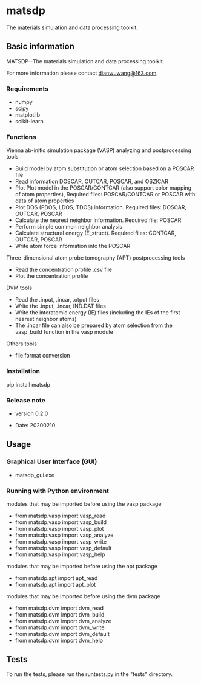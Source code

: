 
# matsdp

The materials simulation and data processing toolkit.

## Basic information

MATSDP--The materials simulation and data processing toolkit.

For more information please contact dianwuwang@163.com.

### Requirements

- numpy
- scipy
- matplotlib
- scikit-learn

### Functions

Vienna ab-initio simulation package (VASP) analyzing and postprocessing tools 

 * Build model by atom substitution or atom selection based on a POSCAR file
 * Read information DOSCAR, OUTCAR, POSCAR, and OSZICAR
 * Plot Plot model in the POSCAR/CONTCAR (also support color mapping of atom properties), Required files: POSCAR/CONTCAR or POSCAR with data of atom properties
 * Plot DOS (PDOS, LDOS, TDOS) information. Required files: DOSCAR, OUTCAR, POSCAR
 * Calculate the nearest neighbor information. Required file: POSCAR
 * Perform simple common neighbor analysis
 * Calculate structural energy (E_struct). Required files: CONTCAR, OUTCAR, POSCAR
 * Write atom force information into the POSCAR

Three-dimensional atom probe tomography (APT) postprocessing tools

 * Read the concentration profile .csv file
 * Plot the concentration profile
 
DVM tools

 * Read the .input, .incar, .otput files
 * Write the .input, .incar, IND.DAT files
 * Write the interatomic energy (IE) files (including the IEs of the first nearest neighbor atoms)
 * The .incar file can also be prepared by atom selection from the vasp_build function in the vasp module 

Others tools

 * file format conversion

### Installation

pip install matsdp

### Release note

- version 0.2.0

 * Date: 20200210

## Usage

### Graphical User Interface (GUI)

- matsdp_gui.exe

### Running with Python environment

modules that may be imported before using the vasp package

 * from matsdp.vasp import vasp_read
 * from matsdp.vasp import vasp_build
 * from matsdp.vasp import vasp_plot
 * from matsdp.vasp import vasp_analyze
 * from matsdp.vasp import vasp_write
 * from matsdp.vasp import vasp_default
 * from matsdp.vasp import vasp_help
 
modules that may be imported before using the apt package

 * from matsdp.apt import apt_read
 * from matsdp.apt import apt_plot
 
modules that may be imported before using the dvm package

 * from matsdp.dvm import dvm_read
 * from matsdp.dvm import dvm_build
 * from matsdp.dvm import dvm_analyze
 * from matsdp.dvm import dvm_write
 * from matsdp.dvm import dvm_default
 * from matsdp.dvm import dvm_help

## Tests

To run the tests, please run the runtests.py in the "tests" directory.

